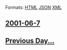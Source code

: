 
Formats: [HTML](2001/06/7/index.html)  [JSON](2001/06/7/index.json)  [XML](2001/06/7/index.xml)  

## [2001-06-7](/news/2001/06/7/index.md)

## [Previous Day...](/news/2001/06/6/index.md)

